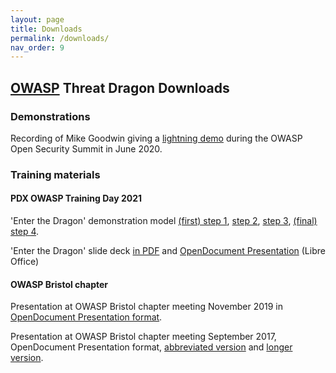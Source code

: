 ```yaml
---
layout: page
title: Downloads
permalink: /downloads/
nav_order: 9
---
```


## [OWASP](https://www.owasp.org) Threat Dragon Downloads

### Demonstrations
Recording of Mike Goodwin giving a
[lightning demo](https://youtu.be/n6JGcZGFq5o) during the OWASP Open Security Summit in June 2020.

### Training materials

#### PDX OWASP Training Day 2021
'Enter the Dragon' demonstration model
[(first) step 1](/public/downloads/enter-the-dragon-1.json),
[step 2](/public/downloads/enter-the-dragon-2.json),
[step 3](/public/downloads/enter-the-dragon-3.json),
[(final) step 4](/public/downloads/enter-the-dragon-4.json).

'Enter the Dragon' slide deck [in PDF](/public/downloads/enter-the-dragon.pdf)
and [OpenDocument Presentation](/public/downloads/enter-the-dragon.odp) (Libre Office)

#### OWASP Bristol chapter
Presentation at OWASP Bristol chapter meeting November 2019 in
[OpenDocument Presentation format](/public/downloads/OWASP_threat_dragon.odp).

Presentation at OWASP Bristol chapter meeting September 2017, OpenDocument Presentation format,
[abbreviated version](/public/downloads/OWASP_introduction_threat_modeling_short.odp)
and [longer version](/public/downloads/OWASP_introduction_threat_modeling.odp).
